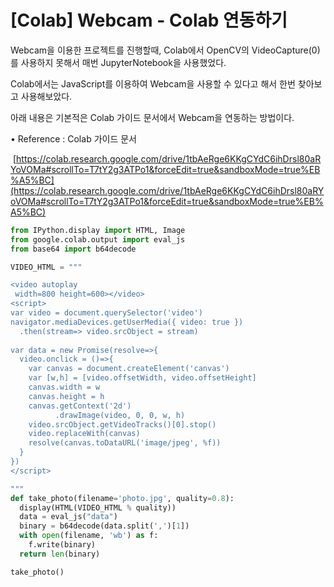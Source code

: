 # [Colab] Webcam - Colab 연동하기

Webcam을 이용한 프로젝트를 진행할때, Colab에서 OpenCV의 VideoCapture(0)를 사용하지 못해서 매번 JupyterNotebook을 사용했었다.

Colab에서는 JavaScript를 이용하여 Webcam을 사용할 수 있다고 해서 한번 찾아보고 사용해보았다.

아래 내용은 기본적은 Colab 가이드 문서에서 Webcam을 연동하는 방법이다.

• Reference : Colab 가이드 문서

 [https://colab.research.google.com/drive/1tbAeRge6KKgCYdC6ihDrsl80aRYoVOMa#scrollTo=T7tY2g3ATPo1&forceEdit=true&sandboxMode=true%EB%A5%BC](https://colab.research.google.com/drive/1tbAeRge6KKgCYdC6ihDrsl80aRYoVOMa#scrollTo=T7tY2g3ATPo1&forceEdit=true&sandboxMode=true%EB%A5%BC)

```python
from IPython.display import HTML, Image
from google.colab.output import eval_js
from base64 import b64decode

VIDEO_HTML = """

<video autoplay
 width=800 height=600></video>
<script>
var video = document.querySelector('video')
navigator.mediaDevices.getUserMedia({ video: true })
  .then(stream=> video.srcObject = stream)
  
var data = new Promise(resolve=>{
  video.onclick = ()=>{
    var canvas = document.createElement('canvas')
    var [w,h] = [video.offsetWidth, video.offsetHeight]
    canvas.width = w
    canvas.height = h
    canvas.getContext('2d')
          .drawImage(video, 0, 0, w, h)
    video.srcObject.getVideoTracks()[0].stop()
    video.replaceWith(canvas)
    resolve(canvas.toDataURL('image/jpeg', %f))
  }
})
</script>

"""
def take_photo(filename='photo.jpg', quality=0.8):
  display(HTML(VIDEO_HTML % quality))
  data = eval_js("data")
  binary = b64decode(data.split(',')[1])
  with open(filename, 'wb') as f:
    f.write(binary)
  return len(binary)
```

```python
take_photo()
```